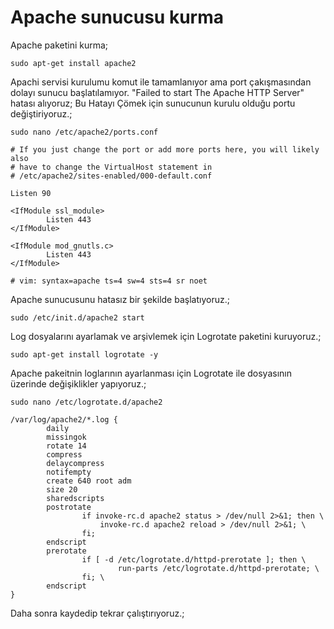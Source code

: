 # Apache sunucusu kurma

Apache paketini kurma;

```
sudo apt-get install apache2
```


Apachi servisi kurulumu komut ile tamamlanıyor ama port çakışmasından dolayı sunucu başlatılamıyor. "Failed to start The Apache HTTP Server" hatası alıyoruz;
Bu Hatayı Çömek için sunucunun kurulu olduğu portu değiştiriyoruz.;



```
sudo nano /etc/apache2/ports.conf
```

```
# If you just change the port or add more ports here, you will likely also
# have to change the VirtualHost statement in
# /etc/apache2/sites-enabled/000-default.conf

Listen 90

<IfModule ssl_module>
        Listen 443
</IfModule>

<IfModule mod_gnutls.c>
        Listen 443
</IfModule>

# vim: syntax=apache ts=4 sw=4 sts=4 sr noet
```


Apache sunucusunu hatasız bir şekilde başlatıyoruz.;


```
sudo /etc/init.d/apache2 start
```


Log dosyalarını ayarlamak ve arşivlemek için Logrotate paketini kuruyoruz.;



```
sudo apt-get install logrotate -y
```


Apache pakeitnin loglarının ayarlanması için Logrotate ile dosyasının üzerinde değişiklikler yapıyoruz.;

```
sudo nano /etc/logrotate.d/apache2
```


```
/var/log/apache2/*.log {
        daily
        missingok
        rotate 14
        compress
        delaycompress
        notifempty
        create 640 root adm
        size 20
        sharedscripts
        postrotate
                if invoke-rc.d apache2 status > /dev/null 2>&1; then \
                    invoke-rc.d apache2 reload > /dev/null 2>&1; \
                fi;
        endscript
        prerotate
                if [ -d /etc/logrotate.d/httpd-prerotate ]; then \
                        run-parts /etc/logrotate.d/httpd-prerotate; \
                fi; \
        endscript
}
```


Daha sonra kaydedip tekrar çalıştırıyoruz.;

